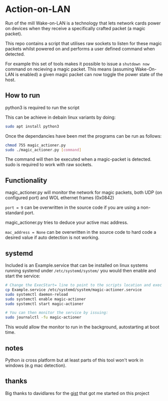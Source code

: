 # Action-on-LAN
Run of the mill Wake-on-LAN is a technology that lets network cards power on devices when they receive a specifically crafted packet (a magic packet).

This repo contains a script that utilises raw sockets to listen for these magic packets whilst powered on and performs a user defined command when detected.

For example this set of tools makes it possible to issue a `shutdown now` command on recieving a magic packet. This means (assuming Wake-On-LAN is enabled) a given magic packet can now toggle the power state of the host.

## How to run
python3 is required to run the script

This can be achieve in debain linux variants by doing:

```bash
sudo apt install python3
```
Once the dependancies have been met the programs can be run as follows:
```bash
chmod 755 magic_actioner.py
sudo ./magic_actioner.py [command]
```

The command will then be executed when a magic-packet is detected. sudo is required to work with raw sockets.

## Functionality
magic_actioner.py will monitor the network for magic packets, both UDP (on configured port) and WOL ethernet frames (0x0842)

`port = 9` can be overwritten in the source code if you are using a non-standard port. 

magic_actioner.py tries to deduce your active mac address. 

`mac_address = None` can be overwritten in the source code to hard code a desired value if auto detection is not working.

## systemd

Included is an Example.service that can be installed on linux systems running systemd under ```/etc/systemd/system/``` you would then enable and start the service:

```bash
# Change the ExecStart= line to point to the scripts location and exec desired command, then:
cp Example.service /etc/systemd/system/magic-actioner.service
sudo systemctl daemon-reload
sudo systemctl enable magic-actioner
sudo systemctl start magic-actioner

# You can then monitor the service by issuing:
sudo journalctl -fu magic-actioner
```
This would allow the monitor to run in the background, autostarting at boot time.

## notes


Python *is* cross platform but at least parts of this tool won't work in windows (e.g mac detection).

## thanks

Big thanks to davidlares for the [gist](https://gist.github.com/davidlares/e841c0f9d9b31f3cd8859575d061c467#file-rawsniffer-py) that got me started on this project
